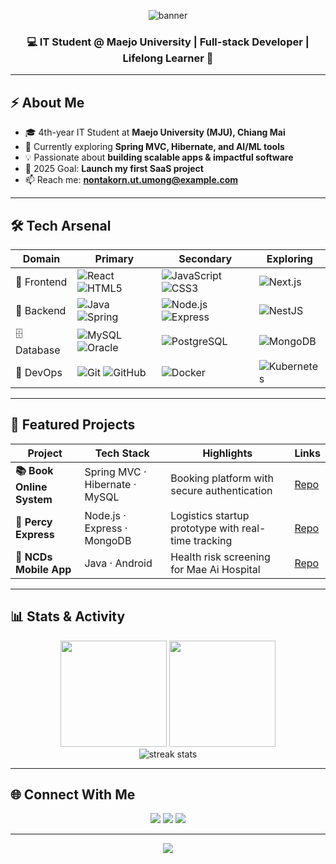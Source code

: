 <!-- Banner / Cover -->
<p align="center">
  <img src="https://capsule-render.vercel.app/api?type=waving&color=0:1e3c72,100:2a5298&height=220&section=header&text=Nontakorn%20Ut-umong&fontSize=45&fontColor=ffffff&animation=fadeIn&fontAlignY=35" alt="banner"/>
</p>

<h3 align="center">💻 IT Student @ Maejo University | Full-stack Developer | Lifelong Learner 🚀</h3>

---

## ⚡ About Me
- 🎓  4th-year IT Student at **Maejo University (MJU), Chiang Mai**  
- 🌱  Currently exploring **Spring MVC, Hibernate, and AI/ML tools**  
- 💡  Passionate about **building scalable apps & impactful software**  
- 🎯  2025 Goal: **Launch my first SaaS project**  
- 📫  Reach me: **nontakorn.ut.umong@example.com**

---

## 🛠 Tech Arsenal
<div align="center">

| Domain | Primary | Secondary | Exploring |
|--------|---------|-----------|-----------|
| 🎨 Frontend | ![React](https://img.shields.io/badge/React-20232A?logo=react&logoColor=61DAFB) ![HTML5](https://img.shields.io/badge/HTML5-E34F26?logo=html5&logoColor=white) | ![JavaScript](https://img.shields.io/badge/JavaScript-F7DF1E?logo=javascript&logoColor=black) ![CSS3](https://img.shields.io/badge/CSS3-1572B6?logo=css3&logoColor=white) | ![Next.js](https://img.shields.io/badge/Next.js-000?logo=nextdotjs) |
| 🔧 Backend | ![Java](https://img.shields.io/badge/Java-ED8B00?logo=openjdk&logoColor=white) ![Spring](https://img.shields.io/badge/Spring-6DB33F?logo=spring&logoColor=white) | ![Node.js](https://img.shields.io/badge/Node.js-339933?logo=node.js&logoColor=white) ![Express](https://img.shields.io/badge/Express-000?logo=express&logoColor=white) | ![NestJS](https://img.shields.io/badge/NestJS-E0234E?logo=nestjs&logoColor=white) |
| 🗄 Database | ![MySQL](https://img.shields.io/badge/MySQL-4479A1?logo=mysql&logoColor=white) ![Oracle](https://img.shields.io/badge/Oracle-F80000?logo=oracle&logoColor=white) | ![PostgreSQL](https://img.shields.io/badge/PostgreSQL-4169E1?logo=postgresql&logoColor=white) | ![MongoDB](https://img.shields.io/badge/MongoDB-47A248?logo=mongodb&logoColor=white) |
| 🚀 DevOps | ![Git](https://img.shields.io/badge/Git-F05032?logo=git&logoColor=white) ![GitHub](https://img.shields.io/badge/GitHub-181717?logo=github&logoColor=white) | ![Docker](https://img.shields.io/badge/Docker-2496ED?logo=docker&logoColor=white) | ![Kubernetes](https://img.shields.io/badge/Kubernetes-326CE5?logo=kubernetes&logoColor=white) |

</div>

---

## 📌 Featured Projects
| Project | Tech Stack | Highlights | Links |
|---------|------------|------------|-------|
| **📚 Book Online System** | Spring MVC · Hibernate · MySQL | Booking platform with secure authentication | [Repo](https://github.com/ZpeedX/book-online) |
| **🚛 Percy Express** | Node.js · Express · MongoDB | Logistics startup prototype with real-time tracking | [Repo](https://github.com/ZpeedX/percy-express) |
| **🏥 NCDs Mobile App** | Java · Android | Health risk screening for Mae Ai Hospital | [Repo](https://github.com/ZpeedX/ncds-app) |

---

## 📊 Stats & Activity
<div align="center">
  <img height="170" src="https://github-readme-stats.vercel.app/api?username=ZpeedX&show_icons=true&theme=radical&hide_border=true" />
  <img height="170" src="https://github-readme-stats.vercel.app/api/top-langs/?username=ZpeedX&layout=compact&theme=radical&hide_border=true" />
  <br/>
  <img src="https://github-readme-streak-stats.herokuapp.com/?user=ZpeedX&theme=radical&hide_border=true" alt="streak stats"/>
</div>

---

## 🌐 Connect With Me
<p align="center">
  <a href="mailto:nontakorn.ut.umong@example.com"><img src="https://img.shields.io/badge/Email-D14836?style=for-the-badge&logo=gmail&logoColor=white"/></a>
  <a href="https://linkedin.com"><img src="https://img.shields.io/badge/LinkedIn-0077B5?style=for-the-badge&logo=linkedin&logoColor=white"/></a>
  <a href="https://twitter.com"><img src="https://img.shields.io/badge/Twitter-1DA1F2?style=for-the-badge&logo=twitter&logoColor=white"/></a>
</p>

---

<p align="center">
  <img src="https://capsule-render.vercel.app/api?type=waving&color=0:2a5298,100:1e3c72&height=120&section=footer"/>
</p>
